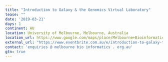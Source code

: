 ```yaml
---
title: "Introduction to Galaxy & the Genomics Virtual Laboratory" 
tease: ""
date: '2019-03-21'
days: 1
continent: AU
location: University of Melbourne, Melbourne, Australia
location_url: https://www.google.com/maps/place/Melbourne+Bioinformatics+(formerly+VLSCI)/@-37.800439,144.9627484,15z/data=!4m5!3m4!1s0x0:0x1a0ee743efded9b4!8m2!3d-37.800439!4d144.9627484
external_url: "https://www.eventbrite.com.au/e/introduction-to-galaxy-the-genomics-virtual-laboratory-21-mar-registration-57474243008"
contact: 'enquiries @ melbourne bio informatics . org.au'
gtn: true
---
```

